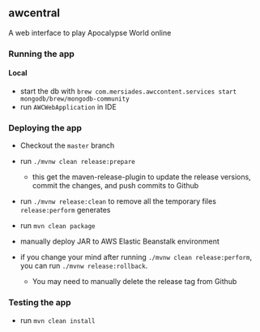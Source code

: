 [![<mersiades>](https://circleci.com/gh/mersiades/awcentral.svg?style=svg&circle-token=a03c2f7515d94f5c89541091557b734860340ddc)](https://app.circleci.com/pipelines/github/mersiades/awcentral)

## awcentral
A web interface to play Apocalypse World online

### Running the app

#### Local

- start the db with `brew com.mersiades.awccontent.services start mongodb/brew/mongodb-community`
- run `AWCWebApplication` in IDE

### Deploying the app 

- Checkout the `master` branch
- run `./mvnw clean release:prepare` 
  - this get the maven-release-plugin to update the release versions, commit the changes, and push commits to Github
- run `./mvnw release:clean` to remove all the temporary files `release:perform` generates
- run `mvn clean package`
- manually deploy JAR to AWS Elastic Beanstalk environment



- if you change your mind after running `./mvnw clean release:perform`, you can run `./mvnw release:rollback`.
  - You may need to manually delete the release tag from Github
    
### Testing the app

- run `mvn clean install`